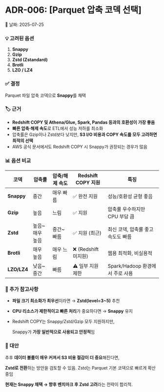 # ADR-006: [Parquet 압축 코덱 선택]

📅 날짜: 2025-07-25

### 💡 고려된 옵션

1. **Snappy**
2. **Gzip**
3. **Zstd (Zstandard)**
4. **Brotli**
5. **LZO / LZ4**

### ✅ 결정

Parquet 파일 압축 코덱으로 **Snappy**를 채택

### 🏷️ 근거

- **Redshift COPY 및 Athena/Glue, Spark, Pandas 등과의 호환성이 가장 좋음**
- **빠른 압축·해제 속도**로 ETL에서 성능 저하를 최소화
- 압축률은 Gzip이나 Zstd보다 낮지만, **S3 I/O 비용과 COPY 속도를 모두 고려하면 최적의 선택**
- AWS 공식 문서에서도 Redshift COPY 시 Snappy가 권장되는 경우가 많음

### 📊 옵션 비교

| 코덱 | 압축률 | 압축/해제 속도 | Redshift COPY 지원 | 특징 |
| --- | --- | --- | --- | --- |
| **Snappy** | 중간 | 매우 빠름 | ✅ 완전 지원 | 성능/호환성 균형 좋음 |
| **Gzip** | 높음 | 느림 | ✅ 지원 | 압축률 우수하지만 CPU 부담 큼 |
| **Zstd** | 높음~매우 높음 | 중간~빠름 | ✅ 지원 (최근) | 최신 코덱, 압축률 좋고 속도도 빠름 |
| **Brotli** | 매우 높음 | 매우 느림 | ❌ (Redshift 미지원) | 웹용 최적화, 비실용적 |
| **LZO/LZ4** | 낮음~중간 | 빠름 | ⚠️ 일부 지원 제한 | Spark/Hadoop 환경에서 주로 사용 |

### 💬 추가 참고사항

- **파일 크기 최소화가 최우선**이라면 → **Zstd(level=3~5)** 추천
- **CPU 리소스가 제한적이고 빠른 처리**가 중요하다면 → **Snappy** 유지
- Redshift COPY는 Snappy/Zstd/Gzip 모두 지원하지만,
    
    Snappy가 **가장 일반적으로 사용되고 안정적**임
    

### 🔄 대안

추후 **데이터 볼륨이 매우 커져서 S3 비용 절감이 더 중요**해진다면,

**Zstd로 전환**하는 방안을 검토할 수 있음. Zstd는 Parquet 기본 코덱으로 빠르게 확산 중임

 **현재는 Snappy 채택 → 향후 벤치마크 후 Zstd 고려**라는 전략이 합리적.
